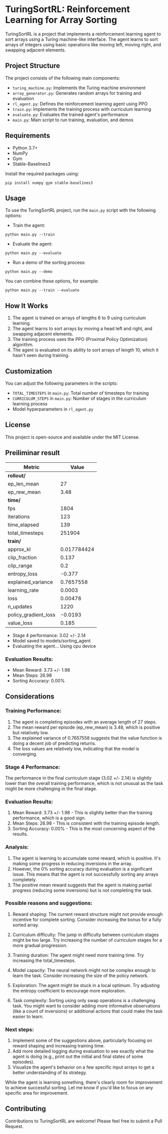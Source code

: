 # TuringSortRL: Reinforcement Learning for Array Sorting

TuringSortRL is a project that implements a reinforcement learning agent to sort arrays using a Turing machine-like interface. The agent learns to sort arrays of integers using basic operations like moving left, moving right, and swapping adjacent elements.

## Project Structure

The project consists of the following main components:

- `turing_machine.py`: Implements the Turing machine environment
- `array_generator.py`: Generates random arrays for training and evaluation
- `rl_agent.py`: Defines the reinforcement learning agent using PPO
- `train.py`: Implements the training process with curriculum learning
- `evaluate.py`: Evaluates the trained agent's performance
- `main.py`: Main script to run training, evaluation, and demos

## Requirements

- Python 3.7+
- NumPy
- Gym
- Stable-Baselines3

Install the required packages using:
```
pip install numpy gym stable-baselines3
```
## Usage

To use the TuringSortRL project, run the `main.py` script with the following options:

- Train the agent:
```
python main.py --train
```
- Evaluate the agent:
```
python main.py --evaluate
```
- Run a demo of the sorting process:
```
python main.py --demo
```
You can combine these options, for example:
```
python main.py --train --evaluate
```
## How It Works

1. The agent is trained on arrays of lengths 6 to 9 using curriculum learning.
2. The agent learns to sort arrays by moving a head left and right, and swapping adjacent elements.
3. The training process uses the PPO (Proximal Policy Optimization) algorithm.
4. The agent is evaluated on its ability to sort arrays of length 10, which it hasn't seen during training.

## Customization

You can adjust the following parameters in the scripts:

- `TOTAL_TIMESTEPS` in `main.py`: Total number of timesteps for training
- `CURRICULUM_STEPS` in `main.py`: Number of stages in the curriculum learning process
- Model hyperparameters in `rl_agent.py`

## License

This project is open-source and available under the MIT License.

## Preiliminar result
| Metric                  | Value       |
|-------------------------|-------------|
| **rollout/**            |             |
|    ep_len_mean          | 27          |
|    ep_rew_mean          | 3.48        |
| **time/**               |             |
|    fps                  | 1804        |
|    iterations           | 123         |
|    time_elapsed         | 139         |
|    total_timesteps      | 251904      |
| **train/**              |             |
|    approx_kl            | 0.017784424 |
|    clip_fraction        | 0.137       |
|    clip_range           | 0.2         |
|    entropy_loss         | -0.377      |
|    explained_variance   | 0.7657558   |
|    learning_rate        | 0.0003      |
|    loss                 | 0.00478     |
|    n_updates            | 1220        |
|    policy_gradient_loss | -0.0193     |
|    value_loss           | 0.185       |

- Stage 4 performance: 3.02 +/- 2.14
- Model saved to models/sorting_agent
- Evaluating the agent...
Using cpu device
### Evaluation Results:
- Mean Reward: 3.73 +/- 1.98
- Mean Steps: 26.98
- Sorting Accuracy: 0.00%

## Considerations

### Training Performance:
1. The agent is completing episodes with an average length of 27 steps.
2. The mean reward per episode (ep_rew_mean) is 3.48, which is positive but relatively low.
3. The explained variance of 0.7657558 suggests that the value function is doing a decent job of predicting returns.
4. The loss values are relatively low, indicating that the model is converging.

### Stage 4 Performance:
The performance in the final curriculum stage (3.02 +/- 2.14) is slightly lower than the overall training performance, which is not unusual as the task might be more challenging in the final stage.

### Evaluation Results:
1. Mean Reward: 3.73 +/- 1.98 - This is slightly better than the training performance, which is a good sign.
2. Mean Steps: 26.98 - This is consistent with the training episode length.
3. Sorting Accuracy: 0.00% - This is the most concerning aspect of the results.

### Analysis:
1. The agent is learning to accumulate some reward, which is positive. It's making some progress in reducing inversions in the array.
2. However, the 0% sorting accuracy during evaluation is a significant issue. This means that the agent is not successfully sorting any arrays completely.
3. The positive mean reward suggests that the agent is making partial progress (reducing some inversions) but is not completing the task.

### Possible reasons and suggestions:
1. Reward shaping: The current reward structure might not provide enough incentive for complete sorting. Consider increasing the bonus for a fully sorted array.

2. Curriculum difficulty: The jump in difficulty between curriculum stages might be too large. Try increasing the number of curriculum stages for a more gradual progression.

3. Training duration: The agent might need more training time. Try increasing the total_timesteps.

4. Model capacity: The neural network might not be complex enough to learn the task. Consider increasing the size of the policy network.

5. Exploration: The agent might be stuck in a local optimum. Try adjusting the entropy coefficient to encourage more exploration.

6. Task complexity: Sorting using only swap operations is a challenging task. You might want to consider adding more informative observations (like a count of inversions) or additional actions that could make the task easier to learn.

### Next steps:
1. Implement some of the suggestions above, particularly focusing on reward shaping and increasing training time.
2. Add more detailed logging during evaluation to see exactly what the agent is doing (e.g., print out the initial and final states of some episodes).
3. Visualize the agent's behavior on a few specific input arrays to get a better understanding of its strategy.

While the agent is learning something, there's clearly room for improvement to achieve successful sorting. Let me know if you'd like to focus on any specific area for improvement.

## Contributing

Contributions to TuringSortRL are welcome! Please feel free to submit a Pull Request.
